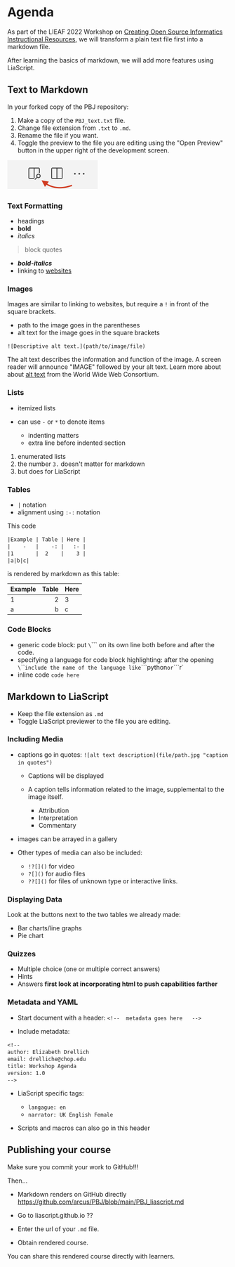 <!--
author: Elizabeth Drellich
email: drelliche@chop.edu
title: Workshop Agenda
version: 1.0
-->


# Agenda

As part of the LIEAF 2022 Workshop on [Creating Open Source Informatics Instructional Resources](https://github.com/arcus/LIEAF2022_workshop/tree/joy-github), we will transform a plain text file first into a markdown file.

After learning the basics of markdown, we will add more features using LiaScript.

## Text to Markdown
In your forked copy of the PBJ repository:

1. Make a copy of the `PBJ_text.txt` file.
2. Change file extension from `.txt` to `.md`.
3. Rename the file if you want.
4. Toggle the preview to the file you are editing using the "Open Preview" button in the upper right of the development screen.

![The "Open Preview" button is the leftmost icon in the upper right of the development screen.](media/screenshots/toggle_preview.png)

### Text Formatting
- headings
- **bold**
- _italics_

> block quotes

- _**bold-italics**_
- linking to [websites](https://github.com)

### Images
Images are similar to linking to websites, but require a `!` in front of the square brackets.

- path to the image goes in the parentheses
- alt text for the image goes in the square brackets

```
![Descriptive alt text.](path/to/image/file)
```

The alt text describes the information and function of the image.
A screen reader will announce "IMAGE" followed by your alt text.
Learn more about about [alt text](https://www.w3.org/WAI/tutorials/images/) from the World Wide Web Consortium.

### Lists
- itemized lists
* can use `-` or `*` to denote items

  - indenting matters
  - extra line before indented section

1. enumerated lists
3. the number `3.` doesn't matter for markdown
4. but does for LiaScript

### Tables
- `|` notation
- alignment using `:-:` notation

This code

```
|Example | Table | Here |
|    -   |    -: |   :- |
|1       |  2    |    3 |
|a|b|c|
```

is rendered by markdown as this table:

|Example | Table | Here |
|    -   |    -: |   :- |
|1       |  2    |    3 |
|a|b|c|

### Code Blocks
- generic code block: put `\`\`\``  on its own line both before and after the code.
- specifying a language for code block highlighting: after the opening `\`\`\`` include the name of the language like `\`\`\`python` or `\`\`\`r`
- inline code `code here`

## Markdown to LiaScript
* Keep the file extension as `.md`
* Toggle LiaScript previewer to the file you are editing.

### Including Media
* captions go in quotes: `![alt text description](file/path.jpg "caption in quotes")`

  * Captions will be displayed
  * A caption tells information related to the image, supplemental to the image itself.

    * Attribution
    * Interpretation
    * Commentary


* images can be arrayed in a gallery
* Other types of media can also be included:

  - `!?[]()`  for video
  - `?[]()` for audio files
  - `??[]()` for files of unknown type or interactive links.

### Displaying Data

Look at the buttons next to the two tables we already made:

* Bar charts/line graphs
* Pie chart

### Quizzes
* Multiple choice (one or multiple correct answers)
* Hints
* Answers **first look at incorporating html to push capabilities farther**


### Metadata and YAML
* Start document with a header: `<!--  metadata goes here   -->`

* Include metadata:
```
<!--
author: Elizabeth Drellich
email: drelliche@chop.edu
title: Workshop Agenda
version: 1.0
-->
```

* LiaScript specific tags:

  * `langague: en`
  * `narrator: UK English Female`

* Scripts and macros can also go in this header

## Publishing your course
Make sure you commit your work to GitHub!!!

Then...

* Markdown renders on GitHub directly https://github.com/arcus/PBJ/blob/main/PBJ_liascript.md


* Go to liascript.github.io
??[](https://liascript.github.io)

* Enter the url of your `.md` file.
* Obtain rendered course.

You can share this rendered course directly with learners.
